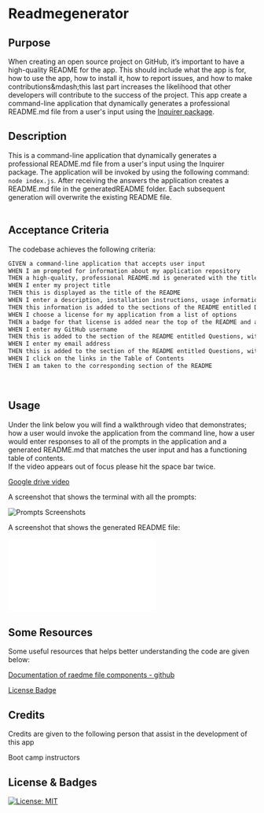 # Readmegenerator

## Purpose

When creating an open source project on GitHub, it’s important to have a high-quality README for the app. This should include what the app is for, how to use the app, how to install it, how to report issues, and how to make contributions&amp;mdash;this last part increases the likelihood that other developers will contribute to the success of the project. This app create a command-line application that dynamically generates a professional README.md file from a user's input using the [Inquirer package](https://www.npmjs.com/package/inquirer).
<br>

## Description

This is a command-line application that dynamically generates a professional README.md file from a user's input using the Inquirer package. The application will be invoked by using the following command: `node index.js`. After receiving the answers the application creates a README.md file in the generatedREADME folder. Each subsequent generation will overwrite the existing README file.  
<br>

## Acceptance Criteria

The codebase achieves the following criteria:

```md
GIVEN a command-line application that accepts user input
WHEN I am prompted for information about my application repository
THEN a high-quality, professional README.md is generated with the title of my project and sections entitled Description, Table of Contents, Installation, Usage, License, Contributing, Tests, and Questions
WHEN I enter my project title
THEN this is displayed as the title of the README
WHEN I enter a description, installation instructions, usage information, contribution guidelines, and test instructions
THEN this information is added to the sections of the README entitled Description, Installation, Usage, Contributing, and Tests
WHEN I choose a license for my application from a list of options
THEN a badge for that license is added near the top of the README and a notice is added to the section of the README entitled License that explains which license the application is covered under
WHEN I enter my GitHub username
THEN this is added to the section of the README entitled Questions, with a link to my GitHub profile
WHEN I enter my email address
THEN this is added to the section of the README entitled Questions, with instructions on how to reach me with additional questions
WHEN I click on the links in the Table of Contents
THEN I am taken to the corresponding section of the README
```
<br>

## Usage

Under the link below you will find a walkthrough video that demonstrates; how a user would invoke the application from the command line, how a user would enter responses to all of the prompts in the application and a generated README.md that matches the user input and has a functioning table of contents.<br>
If the video appears out of focus please hit the space bar twice.

[Google drive video]()
<br>

A screenshot that shows the terminal with all the prompts:
<br>

![Prompts Screenshots]()
<br>

A screenshot that shows the generated README file:
<br>

![generated README file](./Generated/README.md)
<br>

## Some Resources

Some useful resources that helps better understanding the code are given below:
<br>

[Documentation of raedme file components - github](https://docs.github.com/en/get-started/writing-on-github/getting-started-with-writing-and-formatting-on-github/basic-writing-and-formatting-syntax) <br>

[License Badge](https://gist.github.com/lukas-h/2a5d00690736b4c3a7ba) <br>

## Credits

Credits are given to the following person that assist in the development of this app

Boot camp instructors
<br>

## License & Badges

[![License: MIT](https://img.shields.io/badge/License-MIT-yellow.svg)](https://opensource.org/licenses/MIT)
<br>


